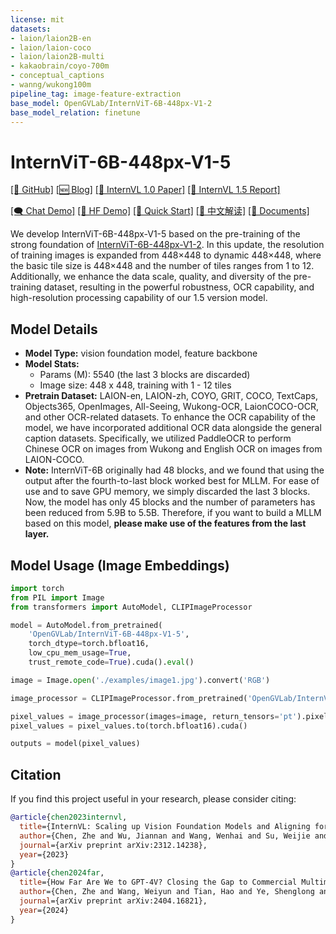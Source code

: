```yaml
---
license: mit
datasets:
- laion/laion2B-en
- laion/laion-coco
- laion/laion2B-multi
- kakaobrain/coyo-700m
- conceptual_captions
- wanng/wukong100m
pipeline_tag: image-feature-extraction
base_model: OpenGVLab/InternViT-6B-448px-V1-2
base_model_relation: finetune
---
```


# InternViT-6B-448px-V1-5

[\[📂 GitHub\]](https://github.com/OpenGVLab/InternVL)  [\[🆕 Blog\]](https://internvl.github.io/blog/)  [\[📜 InternVL 1.0 Paper\]](https://arxiv.org/abs/2312.14238)  [\[📜 InternVL 1.5 Report\]](https://arxiv.org/abs/2404.16821)

[\[🗨️ Chat Demo\]](https://internvl.opengvlab.com/)  [\[🤗 HF Demo\]](https://huggingface.co/spaces/OpenGVLab/InternVL)  [\[🚀 Quick Start\]](#quick-start)  [\[📖 中文解读\]](https://zhuanlan.zhihu.com/p/706547971)  [\[📖 Documents\]](https://internvl.readthedocs.io/en/latest/)

We develop InternViT-6B-448px-V1-5 based on the pre-training of the strong foundation of [InternViT-6B-448px-V1-2](https://huggingface.co/OpenGVLab/InternViT-6B-448px-V1-2). In this update, the resolution of training images is expanded from 448&times;448 to dynamic 448&times;448, where the basic tile size is 448&times;448 and the number of tiles ranges from 1 to 12.
Additionally, we enhance the data scale, quality, and diversity of the pre-training dataset, resulting in the powerful robustness, OCR capability, and high-resolution processing capability of our
1.5 version model. 

## Model Details
- **Model Type:** vision foundation model, feature backbone
- **Model Stats:**
  - Params (M): 5540 (the last 3 blocks are discarded)
  - Image size: 448 x 448, training with 1 - 12 tiles
- **Pretrain Dataset:** LAION-en, LAION-zh, COYO, GRIT, COCO, TextCaps, Objects365, OpenImages, All-Seeing, Wukong-OCR, LaionCOCO-OCR, and other OCR-related datasets. 
To enhance the OCR capability of the model, we have incorporated additional OCR data alongside the general caption datasets. Specifically, we utilized PaddleOCR to perform Chinese OCR on images from Wukong and English OCR on images from LAION-COCO. 
- **Note:** InternViT-6B originally had 48 blocks, and we found that using the output after the fourth-to-last block worked best for MLLM. For ease of use and to save GPU memory, we simply discarded the last 3 blocks. Now, the model has only 45 blocks and the number of parameters has been reduced from 5.9B to 5.5B. Therefore, if you want to build a MLLM based on this model, **please make use of the features from the last layer.**

## Model Usage (Image Embeddings)

```python
import torch
from PIL import Image
from transformers import AutoModel, CLIPImageProcessor

model = AutoModel.from_pretrained(
    'OpenGVLab/InternViT-6B-448px-V1-5',
    torch_dtype=torch.bfloat16,
    low_cpu_mem_usage=True,
    trust_remote_code=True).cuda().eval()

image = Image.open('./examples/image1.jpg').convert('RGB')

image_processor = CLIPImageProcessor.from_pretrained('OpenGVLab/InternViT-6B-448px-V1-5')

pixel_values = image_processor(images=image, return_tensors='pt').pixel_values
pixel_values = pixel_values.to(torch.bfloat16).cuda()

outputs = model(pixel_values)
```

## Citation

If you find this project useful in your research, please consider citing:

```BibTeX
@article{chen2023internvl,
  title={InternVL: Scaling up Vision Foundation Models and Aligning for Generic Visual-Linguistic Tasks},
  author={Chen, Zhe and Wu, Jiannan and Wang, Wenhai and Su, Weijie and Chen, Guo and Xing, Sen and Zhong, Muyan and Zhang, Qinglong and Zhu, Xizhou and Lu, Lewei and Li, Bin and Luo, Ping and Lu, Tong and Qiao, Yu and Dai, Jifeng},
  journal={arXiv preprint arXiv:2312.14238},
  year={2023}
}
@article{chen2024far,
  title={How Far Are We to GPT-4V? Closing the Gap to Commercial Multimodal Models with Open-Source Suites},
  author={Chen, Zhe and Wang, Weiyun and Tian, Hao and Ye, Shenglong and Gao, Zhangwei and Cui, Erfei and Tong, Wenwen and Hu, Kongzhi and Luo, Jiapeng and Ma, Zheng and others},
  journal={arXiv preprint arXiv:2404.16821},
  year={2024}
}
```
